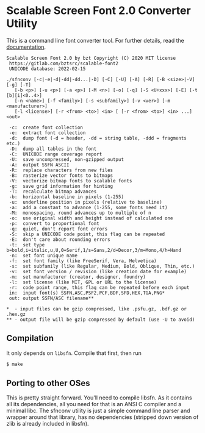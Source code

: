 Scalable Screen Font 2.0 Converter Utility
==========================================

This is a command line font converter tool. For further details, read the [documentation](https://gitlab.com/bztsrc/scalable-font2/blob/master/docs/sfnconv.md).

```
Scalable Screen Font 2.0 by bzt Copyright (C) 2020 MIT license
 https://gitlab.com/bztsrc/scalable-font2
 UNICODE database: 2022-02-15

./sfnconv [-c|-e|-d|-dd|-dd...|-D] [-C] [-U] [-A] [-R] [-B <size>|-V] [-g] [-T]
   [-b <p>] [-u <p>] [-a <p>] [-M <n>] [-o] [-q] [-S <U+xxx>] [-E] [-t [b][i]<0..4>]
   [-n <name>] [-f <family>] [-s <subfamily>] [-v <ver>] [-m <manufacturer>]
   [-l <license>] [-r <from> <to>] <in> [ [-r <from> <to>] <in> ...] <out>

 -c:  create font collection
 -e:  extract font collection
 -d:  dump font (-d = header, -dd = string table, -ddd = fragments etc.)
 -D:  dump all tables in the font
 -C:  UNICODE range coverage report
 -U:  save uncompressed, non-gzipped output
 -A:  output SSFN ASCII
 -R:  replace characters from new files
 -B:  rasterize vector fonts to bitmaps
 -V:  vectorize bitmap fonts to scalable fonts
 -g:  save grid information for hinting
 -T:  recalculate bitmap advances
 -b:  horizontal baseline in pixels (1-255)
 -u:  underline position in pixels (relative to baseline)
 -a:  add a constant to advance (1-255, some fonts need it)
 -M:  monospacing, round advances up to multiple of n
 -o:  use original width and height instead of calculated one
 -p:  convert to proportional font
 -q:  quiet, don't report font errors
 -S:  skip a UNICODE code point, this flag can be repeated
 -E:  don't care about rounding errors
 -t:  set type b=bold,i=italic,u,U,0=Serif,1/s=Sans,2/d=Decor,3/m=Mono,4/h=Hand
 -n:  set font unique name
 -f:  set font family (like FreeSerif, Vera, Helvetica)
 -s:  set subfamily (like Regular, Medium, Bold, Oblique, Thin, etc.)
 -v:  set font version / revision (like creation date for example)
 -m:  set manufacturer (creator, designer, foundry)
 -l:  set license (like MIT, GPL or URL to the license)
 -r:  code point range, this flag can be repeated before each input
 in:  input font(s) SSFN,ASC,PSF2,PCF,BDF,SFD,HEX,TGA,PNG*
 out: output SSFN/ASC filename**

*  - input files can be gzip compressed, like .psfu.gz, .bdf.gz or .hex.gz
** - output file will be gzip compressed by default (use -U to avoid)
```

Compilation
-----------

It only depends on `libsfn`. Compile that first, then run
```sh
$ make
```

Porting to other OSes
---------------------

This is pretty straight forward. You'll need to compile libsfn. As it contains all its dependencies, all you need for that
is an ANSI C compiler and a minimal libc. The sfnconv utility is just a simple command line parser and wrapper around that
library, has no dependencies (stripped down version of zlib is already included in libsfn).

